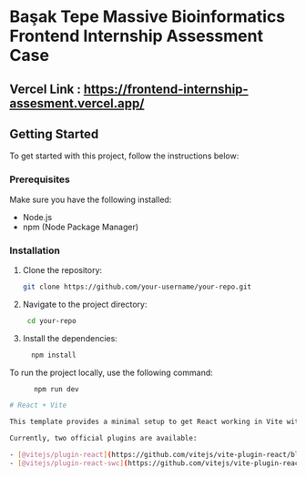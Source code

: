 # Başak Tepe Massive Bioinformatics Frontend Internship Assessment Case

## Vercel Link : https://frontend-internship-assesment.vercel.app/

## Getting Started

To get started with this project, follow the instructions below:

### Prerequisites

Make sure you have the following installed:

- Node.js
- npm (Node Package Manager)

### Installation

1. Clone the repository:
   ```sh
   git clone https://github.com/your-username/your-repo.git
   
2. Navigate to the project directory:
   ```sh
    cd your-repo

3. Install the dependencies:
    ```sh
      npm install
    
To run the project locally, use the following command:
```sh
      npm run dev

# React + Vite

This template provides a minimal setup to get React working in Vite with HMR and some ESLint rules.

Currently, two official plugins are available:

- [@vitejs/plugin-react](https://github.com/vitejs/vite-plugin-react/blob/main/packages/plugin-react/README.md) uses [Babel](https://babeljs.io/) for Fast Refresh
- [@vitejs/plugin-react-swc](https://github.com/vitejs/vite-plugin-react-swc) uses [SWC](https://swc.rs/) for Fast Refresh
